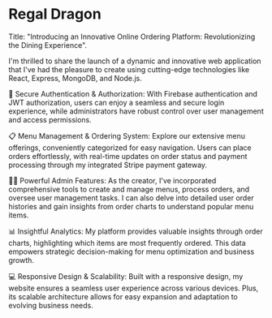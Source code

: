 # Regal Dragon

Title: "Introducing an Innovative Online Ordering Platform: Revolutionizing the Dining Experience".

I'm thrilled to share the launch of a dynamic and innovative web application that I've had the pleasure to create using cutting-edge technologies like React, Express, MongoDB, and Node.js.

🔐 Secure Authentication & Authorization: With Firebase authentication and JWT authorization, users can enjoy a seamless and secure login experience, while administrators have robust control over user management and access permissions.

📋 Menu Management & Ordering System: Explore our extensive menu offerings, conveniently categorized for easy navigation. Users can place orders effortlessly, with real-time updates on order status and payment processing through my integrated Stripe payment gateway.

👨‍💼 Powerful Admin Features: As the creator, I've incorporated comprehensive tools to create and manage menus, process orders, and oversee user management tasks. I can also delve into detailed user order histories and gain insights from order charts to understand popular menu items.

📊 Insightful Analytics: My platform provides valuable insights through order charts, highlighting which items are most frequently ordered. This data empowers strategic decision-making for menu optimization and business growth.

💻 Responsive Design & Scalability: Built with a responsive design, my website ensures a seamless user experience across various devices. Plus, its scalable architecture allows for easy expansion and adaptation to evolving business needs.
